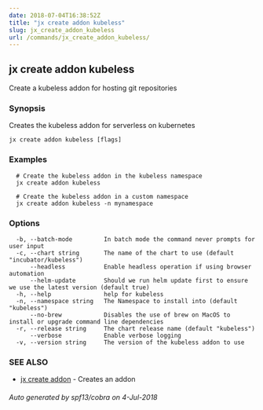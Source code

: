 ```yaml
---
date: 2018-07-04T16:38:52Z
title: "jx create addon kubeless"
slug: jx_create_addon_kubeless
url: /commands/jx_create_addon_kubeless/
---
```

## jx create addon kubeless

Create a kubeless addon for hosting git repositories

### Synopsis

Creates the kubeless addon for serverless on kubernetes

```
jx create addon kubeless [flags]
```

### Examples

```
  # Create the kubeless addon in the kubeless namespace
  jx create addon kubeless
  
  # Create the kubeless addon in a custom namespace
  jx create addon kubeless -n mynamespace
```

### Options

```
  -b, --batch-mode         In batch mode the command never prompts for user input
  -c, --chart string       The name of the chart to use (default "incubator/kubeless")
      --headless           Enable headless operation if using browser automation
      --helm-update        Should we run helm update first to ensure we use the latest version (default true)
  -h, --help               help for kubeless
  -n, --namespace string   The Namespace to install into (default "kubeless")
      --no-brew            Disables the use of brew on MacOS to install or upgrade command line dependencies
  -r, --release string     The chart release name (default "kubeless")
      --verbose            Enable verbose logging
  -v, --version string     The version of the kubeless addon to use
```

### SEE ALSO

* [jx create addon](/commands/jx_create_addon/)	 - Creates an addon

###### Auto generated by spf13/cobra on 4-Jul-2018
